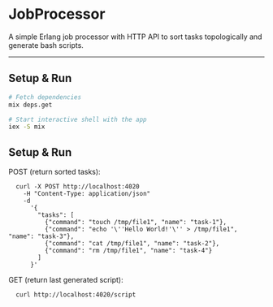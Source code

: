 # JobProcessor

A simple Erlang job processor with HTTP API to sort tasks topologically and generate bash scripts.

---

## Setup & Run

```bash
# Fetch dependencies
mix deps.get

# Start interactive shell with the app
iex -S mix
```


## Setup & Run

POST (return sorted tasks):
```
  curl -X POST http://localhost:4020
    -H "Content-Type: application/json" 
    -d
      '{
        "tasks": [
          {"command": "touch /tmp/file1", "name": "task-1"},
          {"command": "echo '\''Hello World!'\'' > /tmp/file1", "name": "task-3"},
          {"command": "cat /tmp/file1", "name": "task-2"},
          {"command": "rm /tmp/file1", "name": "task-4"}
        ]
      }'
```

GET (return last generated script): 
```
  curl http://localhost:4020/script
```
